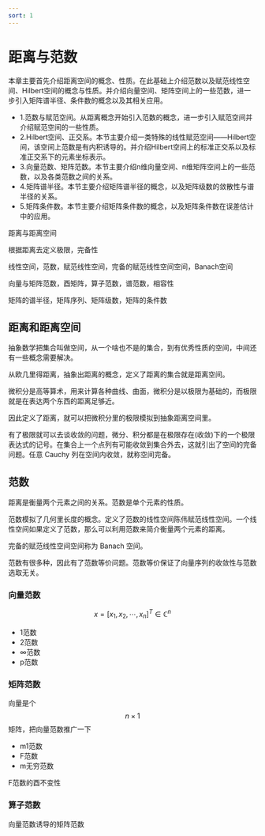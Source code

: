 ```yaml
---
sort: 1
---
```

# 距离与范数

本章主要首先介绍距离空间的概念、性质。在此基础上介绍范数以及赋范线性空间、Hilbert空间的概念与性质。并介绍向量空间、矩阵空间上的一些范数，进一步引入矩阵谱半径、条件数的概念以及其相关应用。

- 1.范数与赋范空间。从距离概念开始引入范数的概念，进一步引入赋范空间并介绍赋范空间的一些性质。
- 2.Hilbert空间、正交系。本节主要介绍一类特殊的线性赋范空间——Hilbert空间，该空间上范数是有内积诱导的。并介绍Hilbert空间上的标准正交系以及标准正交系下的元素坐标表示。
- 3.向量范数、矩阵范数。本节主要介绍n维向量空间、n维矩阵空间上的一些范数，以及各类范数之间的关系。
- 4.矩阵谱半径。本节主要介绍矩阵谱半径的概念，以及矩阵级数的敛散性与谱半径的关系。
- 5.矩阵条件数。本节主要介绍矩阵条件数的概念，以及矩阵条件数在误差估计中的应用。

距离与距离空间

根据距离去定义极限，完备性

线性空间，范数，赋范线性空间，完备的赋范线性空间空间，Banach空间

向量与矩阵范数，酉矩阵，算子范数，谱范数，相容性

矩阵的谱半径，矩阵序列、矩阵级数，矩阵的条件数

## 距离和距离空间

抽象数学把集合叫做空间，从一个啥也不是的集合，到有优秀性质的空间，中间还有一些概念需要解决。

从欧几里得距离，抽象出距离的概念，定义了距离的集合就是距离空间。

微积分是高等算术，用来计算各种曲线、曲面，微积分是以极限为基础的，而极限就是在表达两个东西的距离足够近。

因此定义了距离，就可以把微积分里的极限模拟到抽象距离空间里。

有了极限就可以去谈收敛的问题，微分、积分都是在极限存在(收敛)下的一个极限表达式的记号。在集合上一个点列有可能收敛到集合外去，这就引出了空间的完备问题。任意 Cauchy 列在空间内收敛，就称空间完备。

## 范数

距离是衡量两个元素之间的关系。范数是单个元素的性质。

范数模拟了几何里长度的概念。定义了范数的线性空间陈伟赋范线性空间。一个线性空间如果定义了范数，那么可以利用范数来简介衡量两个元素的距离。

完备的赋范线性空间空间称为 Banach 空间。

范数有很多种，因此有了范数等价问题。范数等价保证了向量序列的收敛性与范数选取无关。

### 向量范数

$$ x = [ x_1, x_2, \cdots , x_n  ]^T \in \mathbb{C}^n $$

- 1范数
- 2范数
- ∞范数
- p范数

### 矩阵范数

向量是个 $$ n \times 1 $$ 矩阵，把向量范数推广一下

- m1范数
- F范数
- m无穷范数

F范数的酉不变性

### 算子范数

向量范数诱导的矩阵范数








